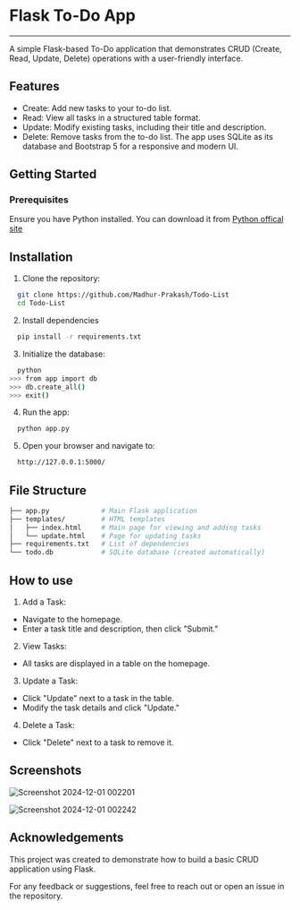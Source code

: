 
# Flask To-Do App
-------------------------------------------------------------------
A simple Flask-based To-Do application that demonstrates CRUD (Create, Read, Update, Delete) operations with a user-friendly interface.


## Features
- Create: Add new tasks to your to-do list.
- Read: View all tasks in a structured table format.
- Update: Modify existing tasks, including their title and description.
- Delete: Remove tasks from the to-do list.
The app uses SQLite as its database and Bootstrap 5 for a responsive and modern UI.

## Getting Started
### Prerequisites

Ensure you have Python installed. You can download it from 
[Python offical site](https://www.python.org/)


## Installation

1. Clone the repository:

```bash
  git clone https://github.com/Madhur-Prakash/Todo-List
  cd Todo-List
```

2. Install dependencies

```bash
  pip install -r requirements.txt
```

3. Initialize the database:

```bash
  python
>>> from app import db
>>> db.create_all()
>>> exit()
```
4. Run the app:
```bash
  python app.py
```
5. Open your browser and navigate to:
```bash
  http://127.0.0.1:5000/
```

## File Structure 
```bash
├── app.py             # Main Flask application
├── templates/         # HTML templates
│   ├── index.html     # Main page for viewing and adding tasks
│   └── update.html    # Page for updating tasks
├── requirements.txt   # List of dependencies
└── todo.db            # SQLite database (created automatically)

```
## How to use

1. Add a Task:
- Navigate to the homepage.
- Enter a task title and description, then click "Submit."
2.  View Tasks:
- All tasks are displayed in a table on the homepage.
3. Update a Task:
- Click "Update" next to a task in the table.
- Modify the task details and click "Update."
4. Delete a Task:
- Click "Delete" next to a task to remove it.
## Screenshots

![Screenshot 2024-12-01 002201](https://github.com/user-attachments/assets/673fa332-83c4-40c9-8de6-d5faa93d1a9f)

![Screenshot 2024-12-01 002242](https://github.com/user-attachments/assets/dae9f779-80ea-4e17-9d1b-c0aaf7ab0e96)    
## Acknowledgements

 This project was created to demonstrate how to build a basic CRUD application using Flask.

For any feedback or suggestions, feel free to reach out or open an issue in the repository.


